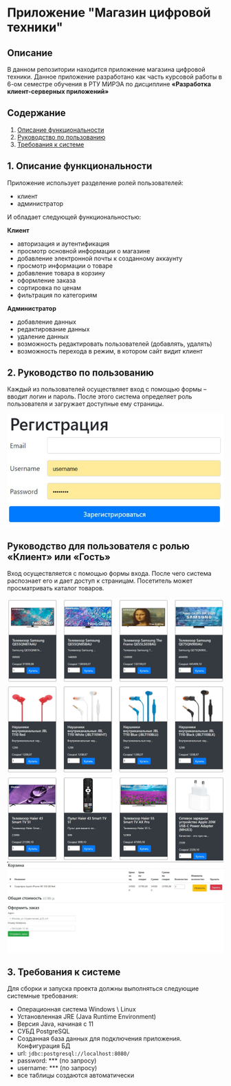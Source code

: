 # Приложение "Магазин цифровой техники"


## Описание
В данном репозитории находится приложение магазина цифровой техники. Данное приложение разработано как часть курсовой работы в 6-ом семестре обучения в РТУ МИРЭА по дисциплине **«Разработка клиент-серверных приложений»**

## Содержание
1. [Описание функциональности](#task0)
2. [Руководство по пользованию](#task1)
3. [Требования к системе](#task2)

## <a name="task0"></a> 1. Описание функциональности

Приложение использует разделение ролей пользователей:
- клиент
- администратор

И обладает следующей функциональностью:

**Клиент**
- авторизация и аутентификация
- просмотр основной информации о магазине
- добавление электронной почты к созданному аккаунту
- просмотр информации о товаре
- добавление товара в корзину
- оформление заказа
- сортировка по ценам
- фильтрация по категориям

**Администратор**
- добавление данных
- редактирование данных
- удаление данных
- возможность редактировать пользователей (добавлять, удалять)
- возможность перехода в режим, в котором сайт видит клиент

## <a name="task1"></a> 2. Руководство по пользованию

Каждый из пользователей осуществляет вход с помощью формы – вводит логин и пароль. После этого система определяет роль пользователя и загружает доступные ему страницы.

![image](https://raw.githubusercontent.com/NIKKELK/RKSP_Course-Project-2023/main/1.jpg)


## Руководство для пользователя с ролью «Клиент» или «Гость»

Вход осуществляется с помощью формы входа. После чего система распознает его и дает доступ к страницам. Посетитель может просматривать каталог товаров.


![image](https://raw.githubusercontent.com/NIKKELK/RKSP_Course-Project-2023/main/2.jpg)
![image](https://raw.githubusercontent.com/NIKKELK/RKSP_Course-Project-2023/main/3.jpg)
![image](https://raw.githubusercontent.com/NIKKELK/RKSP_Course-Project-2023/main/4.jpg)
![image](https://raw.githubusercontent.com/NIKKELK/RKSP_Course-Project-2023/main/5.jpg)

## <a name="task2"></a> 3. Требования к системе

Для сборки и запуска проекта должны выполняться следующие системные требования:
-	Операционная система Windows \ Linux
-	Установленная JRE (Java Runtime Environment)
-	Версия Java, начиная с 11
-	СУБД PostgreSQL
-	Созданная база данных для подключения приложения. Конфигурация БД
  - url: `jdbc:postgresql://localhost:8080/`
  - password: *** (по запросу)
  - username: *** (по запросу)
  - все таблицы создаются автоматически
